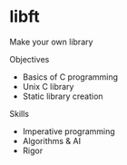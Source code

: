 # libft
Make your own library

Objectives
  - Basics of C programming
  - Unix C library
  - Static library creation
  
Skills
  - Imperative programming
  - Algorithms & AI
  - Rigor
